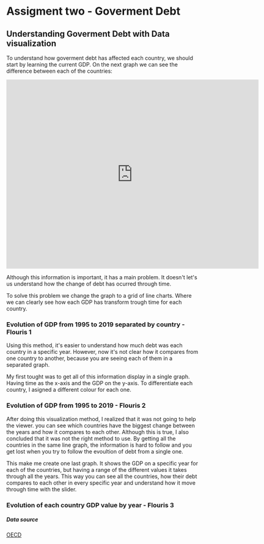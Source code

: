 # Assigment two - **Goverment Debt**

## Understanding Goverment Debt with Data visualization

To understand how goverment debt has affected each country, we should start by learning the current GDP. On the next graph we can see the difference between each of the countries:

<iframe src="https://data.oecd.org/chart/6gMq" width="660" height="495" style="border: 0" mozallowfullscreen="true" webkitallowfullscreen="true" allowfullscreen="true"><a href="https://data.oecd.org/chart/6gMq" target="_blank">OECD Chart: General government debt, Total, % of GDP, Annual, 2019</a></iframe>


Although this information is important, it has a main problem. It doesn't let's us understand how the change of debt has ocurred through time.

To solve this problem we change the graph to a grid of line charts. Where we can clearly see how each GDP has transform trough time for each country. 

### Evolution of GDP from 1995 to 2019 separated by country - Flouris 1

<div class="flourish-embed flourish-chart" data-src="visualisation/5290759"><script src="https://public.flourish.studio/resources/embed.js"></script></div>

Using this method, it's easier to understand how much debt was each country in a specific year. However, now it's not clear how it compares from one country to another, because you are seeing each of them in a separated graph. 

My first tought was to get all of this information display in a single graph. Having time as the x-axis and the GDP on the y-axis. To differentiate each country, I asigned a different colour for each one. 

### Evolution of GDP from 1995 to 2019 - Flouris 2

<div class="flourish-embed flourish-scatter" data-src="visualisation/5291037"><script src="https://public.flourish.studio/resources/embed.js"></script></div>

After doing this visualization method, I realized that it was not going to help the viewer. you can see which countries have the biggest change between the years and how it compares to each other. Although this is true, I also concluded that it was not the right method to use. By getting all the countries in the same line graph, the information is hard to follow and you get lost when you try to follow the evoultion of debt from a single one. 

This make me create one last graph. It shows the GDP on a specific year for each of the countries, but having a range of the different values it takes through all the years. This way you can see all the countries, how their debt compares to each other in every specific year and understand how it move through time with the slider.

### Evolution of each country GDP value by year - Flouris 3

<div class="flourish-embed flourish-scatter" data-src="visualisation/5291172"><script src="https://public.flourish.studio/resources/embed.js"></script></div>

##### Data source
[OECD](https://data.oecd.org/gga/general-government-debt.html)
